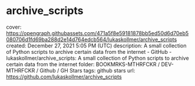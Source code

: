 # archive_scripts

cover: https://opengraph.githubassets.com/471a5f8e59181878bb5ed50d6d70eb5080706d1fd69ba288d2e14d764edcb564/lukaskollmer/archive_scripts
created: December 27, 2021 5:05 PM (UTC)
description: A small collection of Python scripts to archive certain data from the internet - GitHub - lukaskollmer/archive_scripts: A small collection of Python scripts to archive certain data from the internet
folder: BOOKMRKS-MTHRFCKR / DEV-MTHRFCKR / Github / GH Stars
tags: github stars
url: https://github.com/lukaskollmer/archive_scripts
